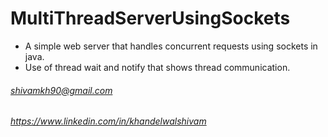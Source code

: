 # MultiThreadServerUsingSockets

- A simple web server that handles concurrent requests using sockets in java.
- Use of thread wait and notify that shows thread communication.

###### shivamkh90@gmail.com
###### https://www.linkedin.com/in/khandelwalshivam
